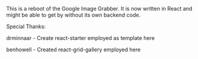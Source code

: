 This is a reboot of the Google Image Grabber. It is now written in React and might be able to get by without its own backend code.

Special Thanks:

drminnaar - Create react-starter employed as template here

benhowell - Created react-grid-gallery employed here
